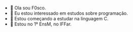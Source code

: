 - 👋 Ola sou F0sco.
- 👀 Eu estou interessado em estudos sobre programação.
- 🌱 Estou começando a estudar na linguagem C.
- 📒 Estou no 1º EnsM, no IFFar. 
